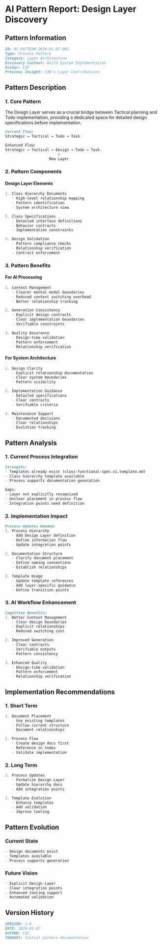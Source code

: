 # AI Pattern Report: Design Layer Discovery

## Pattern Information
```markdown
ID: AI-PATTERN-2024-01-07-001
Type: Process Pattern
Category: Layer Architecture
Discovery Context: Build System Implementation
Author: C3C
Previous Insight: C3B's Layer Contributions
```

## Pattern Description

### 1. Core Pattern
The Design Layer serves as a crucial bridge between Tactical planning and Todo implementation, providing a dedicated space for detailed design specifications before implementation.

```markdown
Current Flow:
Strategic → Tactical → Todo → Task

Enhanced Flow:
Strategic → Tactical → Design → Todo → Task
                        ↑
                    New Layer
```

### 2. Pattern Components

#### Design Layer Elements
```markdown
1. Class Hierarchy Documents
   - High-level relationship mapping
   - Pattern identification
   - System architecture view

2. Class Specifications
   - Detailed interface definitions
   - Behavior contracts
   - Implementation constraints

3. Design Validation
   - Pattern compliance checks
   - Relationship verification
   - Contract enforcement
```

### 3. Pattern Benefits

#### For AI Processing
```markdown
1. Context Management
   - Clearer mental model boundaries
   - Reduced context switching overhead
   - Better relationship tracking

2. Generation Consistency
   - Explicit design contracts
   - Clear implementation boundaries
   - Verifiable constraints

3. Quality Assurance
   - Design-time validation
   - Pattern enforcement
   - Relationship verification
```

#### For System Architecture
```markdown
1. Design Clarity
   - Explicit relationship documentation
   - Clear system boundaries
   - Pattern visibility

2. Implementation Guidance
   - Detailed specifications
   - Clear contracts
   - Verifiable criteria

3. Maintenance Support
   - Documented decisions
   - Clear relationships
   - Evolution tracking
```

## Pattern Analysis

### 1. Current Process Integration
```markdown
Strengths:
- Templates already exist (class-functional-spec.v1.template.md)
- Class hierarchy template available
- Process supports documentation generation

Gaps:
- Layer not explicitly recognized
- Unclear placement in process flow
- Integration points need definition
```

### 2. Implementation Impact
```markdown
Process Updates Needed:
1. Process Hierarchy
   - Add Design Layer definition
   - Define information flow
   - Update integration points

2. Documentation Structure
   - Clarify document placement
   - Define naming conventions
   - Establish relationships

3. Template Usage
   - Update template references
   - Add layer-specific guidance
   - Define transition points
```

### 3. AI Workflow Enhancement
```markdown
Cognitive Benefits:
1. Better Context Management
   - Clear design boundaries
   - Explicit relationships
   - Reduced switching cost

2. Improved Generation
   - Clear contracts
   - Verifiable outputs
   - Pattern consistency

3. Enhanced Quality
   - Design-time validation
   - Pattern enforcement
   - Relationship verification
```

## Implementation Recommendations

### 1. Short Term
```markdown
1. Document Placement
   - Use existing templates
   - Follow current structure
   - Document relationships

2. Process Flow
   - Create design docs first
   - Reference in todos
   - Validate implementation
```

### 2. Long Term
```markdown
1. Process Updates
   - Formalize Design Layer
   - Update hierarchy docs
   - Add integration points

2. Template Evolution
   - Enhance templates
   - Add validation
   - Improve tooling
```

## Pattern Evolution

### Current State
```markdown
- Design documents exist
- Templates available
- Process supports generation
```

### Future Vision
```markdown
- Explicit Design Layer
- Clear integration points
- Enhanced tooling support
- Automated validation
```

## Version History
```markdown
VERSION: 1.0
DATE: 2024-01-07
AUTHOR: C3C
CHANGES: Initial pattern documentation
``` 